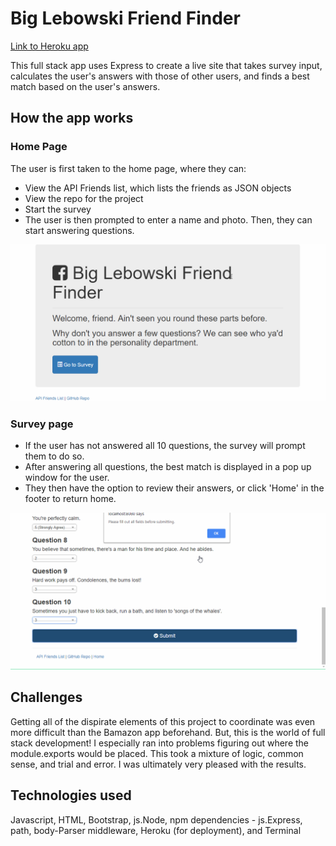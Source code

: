 # Big Lebowski Friend Finder

[Link to Heroku app](https://protected-basin-89653.herokuapp.com/)

This full stack app uses Express to create a live site that takes survey input, calculates the user's answers with those of other users, and finds a best match based on the user's answers. 

## How the app works

### Home Page
The user is first taken to the home page, where they can:
* View the API Friends list, which lists the friends as JSON objects
* View the repo for the project
* Start the survey
* The user is then prompted to enter a name and photo. Then, they can start answering questions.

![GIF of home page demo](https://raw.githubusercontent.com/s07w/friend-finder/master/demo.gif)

### Survey page
* If the user has not answered all 10 questions, the survey will prompt them to do so.
* After answering all questions, the best match is displayed in a pop up window for the user.
* They then have the option to review their answers, or click 'Home' in the footer to return home.

![GIF of home page demo](https://raw.githubusercontent.com/s07w/friend-finder/master/demo2.gif)

## Challenges

Getting all of the dispirate elements of this project to coordinate was even more difficult than the Bamazon app beforehand. But, this is the world of full stack development! I especially ran into problems figuring out where the module.exports would be placed. This took a mixture of logic, common sense, and trial and error. I was ultimately very pleased with the results. 

## Technologies used

Javascript, HTML, Bootstrap, js.Node, npm dependencies - js.Express, path, body-Parser middleware, Heroku (for deployment), and Terminal

